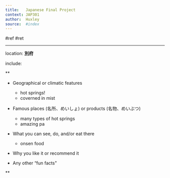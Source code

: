 ```yaml
---
title:   Japanese Final Project
context: JAP301
author:  Huxley
source:  #index
---
```


#ref #ret

---

location: **別府**

include:

**

-   Geographical or climatic features
	-   hot springs!
	-   coverned in mist
    
-   Famous places (名所、めいしょ) or products (名物、めいぶつ)
	-   many types of hot springs
	-   amazing pa
    
-   What you can see, do, and/or eat there
	-   onsen food
    
-   Why you like it or recommend it
    
-   Any other “fun facts"
    

**





